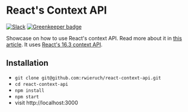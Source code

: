# React's Context API

[![Slack](https://slack-the-road-to-learn-react.wieruch.com/badge.svg)](https://slack-the-road-to-learn-react.wieruch.com/) [![Greenkeeper badge](https://badges.greenkeeper.io/rwieruch/react-context-api.svg)](https://greenkeeper.io/)

Showcase on how to use React's context API. Read more about it in [this article](https://www.robinwieruch.de/react-context-api). It uses [React's 16.3 context API](https://reactjs.org/blog/2018/03/29/react-v-16-3.html).

## Installation

* `git clone git@github.com:rwieruch/react-context-api.git`
* `cd react-context-api`
* `npm install`
* `npm start`
* visit http://localhost:3000
